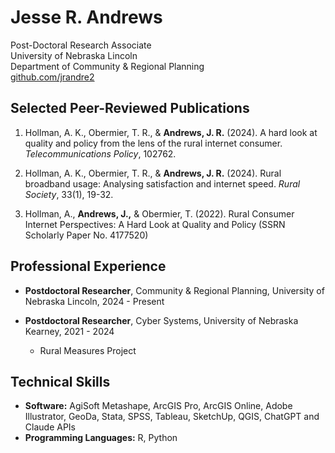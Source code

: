 # Jesse R. Andrews

Post-Doctoral Research Associate  
University of Nebraska Lincoln  
Department of Community & Regional Planning  
[github.com/jrandre2](https://github.com/jrandre2)

  
## Selected Peer-Reviewed Publications

1. Hollman, A. K., Obermier, T. R., & **Andrews, J. R.** (2024). A hard look at quality and policy from the lens of the rural internet consumer. *Telecommunications Policy*, 102762.

2. Hollman, A. K., Obermier, T. R., & **Andrews, J. R.** (2024). Rural broadband usage: Analysing satisfaction and internet speed. *Rural Society*, 33(1), 19-32.

3. Hollman, A., **Andrews, J.,** & Obermier, T. (2022). Rural Consumer Internet Perspectives: A Hard Look at Quality and Policy (SSRN Scholarly Paper No. 4177520)

## Professional Experience

- **Postdoctoral Researcher**, Community & Regional Planning, University of Nebraska Lincoln, 2024 - Present

- **Postdoctoral Researcher**, Cyber Systems, University of Nebraska Kearney, 2021 - 2024
  - Rural Measures Project

## Technical Skills

- **Software:** AgiSoft Metashape, ArcGIS Pro, ArcGIS Online, Adobe Illustrator, GeoDa, Stata, SPSS, Tableau, SketchUp, QGIS, ChatGPT and Claude APIs
- **Programming Languages:** R, Python
